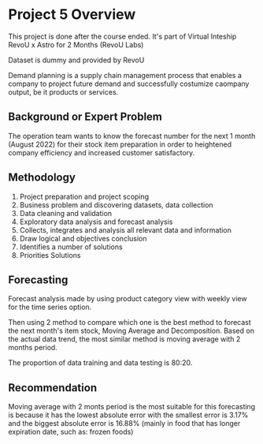 # Project 5 Overview

This project is done after the course ended. It's part of Virtual Inteship RevoU x Astro for 2 Months (RevoU Labs)

Dataset is dummy and provided by RevoU

Demand planning is a supply chain management process that enables a company to project future demand and successfully costumize caompany output, be it products or services.

## Background or Expert Problem

The operation team wants to know the forecast number for the next 1 month (August 2022) for their stock item preparation  in order to heightened company efficiency and increased customer satisfactory.

## Methodology
 1. Project preparation and project scoping 
 2. Business problem and discovering datasets, data collection
 3. Data cleaning and validation
 4. Exploratory data analysis and forecast analysis
 5. Collects, integrates and analysis all relevant data and information
 6. Draw logical and objectives conclusion
 7. Identifies a number of solutions
 8. Priorities Solutions

## Forecasting

Forecast analysis made by using product category view with weekly view for the time series option. 

Then using 2 method to compare which one is the best method to forecast the next month's item stock, Moving Average and Decomposition. Based on the actual data trend, the most similar method is moving average with 2 months period. 

The proportion of data training and data testing is 80:20. 

## Recommendation

Moving average with 2 monts period is the most suitable for this forecasting is because it has the lowest absolute error with the smallest error is 3.17% and the biggest absolute error is 16.88% (mainly in food that has longer expiration date, such as: frozen foods)